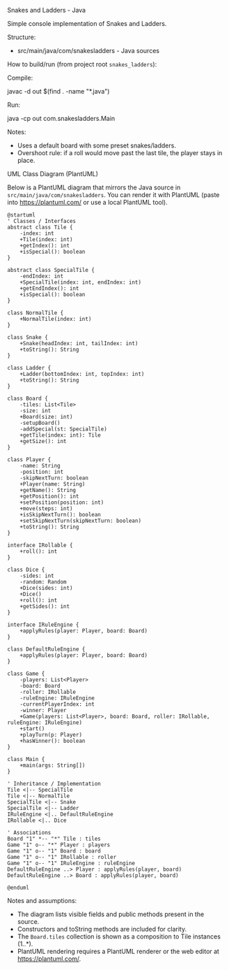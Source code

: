 Snakes and Ladders - Java

Simple console implementation of Snakes and Ladders.

Structure:
- src/main/java/com/snakesladders - Java sources

How to build/run (from project root `snakes_ladders`):

Compile:

javac -d out $(find . -name "*.java")

Run:

java -cp out com.snakesladders.Main

Notes:
- Uses a default board with some preset snakes/ladders.
- Overshoot rule: if a roll would move past the last tile, the player stays in place.

UML Class Diagram (PlantUML)

Below is a PlantUML diagram that mirrors the Java source in `src/main/java/com/snakesladders`.
You can render it with PlantUML (paste into https://plantuml.com/ or use a local PlantUML tool).

```plantuml
@startuml
' Classes / Interfaces
abstract class Tile {
	-index: int
	+Tile(index: int)
	+getIndex(): int
	+isSpecial(): boolean
}

abstract class SpecialTile {
	-endIndex: int
	+SpecialTile(index: int, endIndex: int)
	+getEndIndex(): int
	+isSpecial(): boolean
}

class NormalTile {
	+NormalTile(index: int)
}

class Snake {
	+Snake(headIndex: int, tailIndex: int)
	+toString(): String
}

class Ladder {
	+Ladder(bottomIndex: int, topIndex: int)
	+toString(): String
}

class Board {
	-tiles: List<Tile>
	-size: int
	+Board(size: int)
	-setupBoard()
	-addSpecial(st: SpecialTile)
	+getTile(index: int): Tile
	+getSize(): int
}

class Player {
	-name: String
	-position: int
	-skipNextTurn: boolean
	+Player(name: String)
	+getName(): String
	+getPosition(): int
	+setPosition(position: int)
	+move(steps: int)
	+isSkipNextTurn(): boolean
	+setSkipNextTurn(skipNextTurn: boolean)
	+toString(): String
}

interface IRollable {
	+roll(): int
}

class Dice {
	-sides: int
	-random: Random
	+Dice(sides: int)
	+Dice()
	+roll(): int
	+getSides(): int
}

interface IRuleEngine {
	+applyRules(player: Player, board: Board)
}

class DefaultRuleEngine {
	+applyRules(player: Player, board: Board)
}

class Game {
	-players: List<Player>
	-board: Board
	-roller: IRollable
	-ruleEngine: IRuleEngine
	-currentPlayerIndex: int
	-winner: Player
	+Game(players: List<Player>, board: Board, roller: IRollable, ruleEngine: IRuleEngine)
	+start()
	+playTurn(p: Player)
	+hasWinner(): boolean
}

class Main {
	+main(args: String[])
}

' Inheritance / Implementation
Tile <|-- SpecialTile
Tile <|-- NormalTile
SpecialTile <|-- Snake
SpecialTile <|-- Ladder
IRuleEngine <|.. DefaultRuleEngine
IRollable <|.. Dice

' Associations
Board "1" *-- "*" Tile : tiles
Game "1" o-- "*" Player : players
Game "1" o-- "1" Board : board
Game "1" o-- "1" IRollable : roller
Game "1" o-- "1" IRuleEngine : ruleEngine
DefaultRuleEngine ..> Player : applyRules(player, board)
DefaultRuleEngine ..> Board : applyRules(player, board)

@enduml
```

Notes and assumptions:
- The diagram lists visible fields and public methods present in the source.
- Constructors and toString methods are included for clarity.
- The `Board.tiles` collection is shown as a composition to Tile instances (1..*).
- PlantUML rendering requires a PlantUML renderer or the web editor at https://plantuml.com/.

